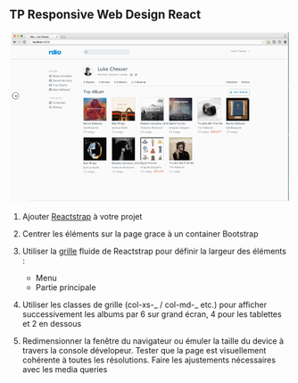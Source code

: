 ## **TP Responsive Web Design React**

![](img/exemple.gif)

1. Ajouter [Reactstrap](https://reactstrap.github.io/) à votre projet

2. Centrer les éléments sur la page grace à un container Bootstrap

3. Utiliser la [grille](https://reactstrap.github.io/components/layout/) fluide de Reactstrap pour définir la largeur des éléments :

   - Menu
   - Partie principale

4. Utiliser les classes de grille (col-xs-_ / col-md-_ etc.) pour afficher successivement les albums par 6 sur grand écran, 4 pour les tablettes et 2 en dessous

5. Redimensionner la fenêtre du navigateur ou émuler la taille du device à travers la console dévelopeur. Tester que la page est visuellement cohérente à toutes les résolutions. Faire les ajustements nécessaires avec les media queries
